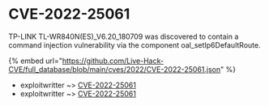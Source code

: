 # CVE-2022-25061

TP-LINK TL-WR840N(ES)_V6.20_180709 was discovered to contain a command injection vulnerability via the component oal_setIp6DefaultRoute.

{% embed url="https://github.com/Live-Hack-CVE/full_database/blob/main/cves/2022/CVE-2022-25061.json" %}


* exploitwritter ~> [CVE-2022-25061](https://www.alice-snow.ru/2022/database/cve-2022-25061/cve-2022-25061-exploitwritter)
* exploitwritter ~> [CVE-2022-25061](https://www.alice-snow.ru/2022/database/cve-2022-25061/cve-2022-25061-exploitwritter)